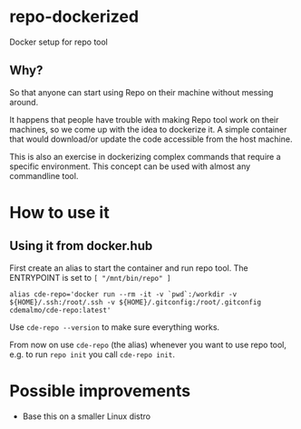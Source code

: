 # repo-dockerized
Docker setup for repo tool

## Why?
So that anyone can start using Repo on their machine without messing around. 

It happens that people have trouble with making Repo tool work on their machines, so we come up with the idea to dockerize it.
A simple container that would download/or update the code accessible from the host machine. 

This is also an exercise in dockerizing complex commands that require a specific environment. This concept can be used with almost any commandline tool.

# How to use it

## Using it from docker.hub

First create an alias to start the container and run repo tool. The ENTRYPOINT is set to `[ "/mnt/bin/repo" ]`

```
alias cde-repo='docker run --rm -it -v `pwd`:/workdir -v ${HOME}/.ssh:/root/.ssh -v ${HOME}/.gitconfig:/root/.gitconfig cdemalmo/cde-repo:latest'
```

Use `cde-repo --version` to make sure everything works.

From now on use `cde-repo` (the alias) whenever you want to use repo tool, e.g. to run `repo init` you call `cde-repo init`.

# Possible improvements

- Base this on a smaller Linux distro
